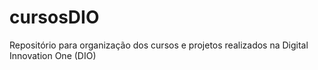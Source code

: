 # cursosDIO
Repositório para organização dos cursos e projetos realizados na Digital Innovation One (DIO)
